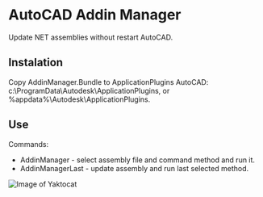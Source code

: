 # AutoCAD Addin Manager
Update NET assemblies without restart AutoCAD.

## Instalation
Copy AddinManager.Bundle to ApplicationPlugins AutoCAD: c:\ProgramData\Autodesk\ApplicationPlugins, or %appdata%\Autodesk\ApplicationPlugins.

## Use
Commands:
* AddinManager - select assembly file and command method and run it.
* AddinManagerLast - update assembly and run last selected method.

![Image of Yaktocat](https://user-images.githubusercontent.com/1446481/45940807-bfbb3a80-bfe3-11e8-8b15-18a25f31b420.png)
